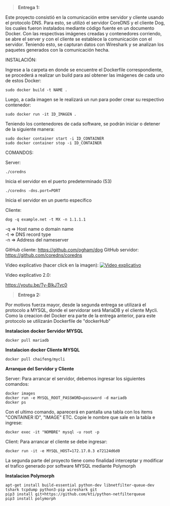 > **Entrega 1:**

Este proyecto consistió en la comunicación entre servidor y cliente usando el protocolo DNS. Para esto, se utilizó el servidor CoreDNS y el cliente
Dog, los cuales fueron instalados mediante código fuente en un documento Docker. Con las respectivas imágenes creadas y contenedores corriendo, se abre 
el server y con el cliente se establece la comunicación con el servidor. Teniendo esto, se capturan datos con Wireshark y se analizan los paquetes 
generados con la comunicación hecha.


INSTALACIÓN:

Ingrese a la carpeta en donde se encuentre el Dockerfile correspondiente, se procederá a realizar un build para así obtener las imágenes de cada uno de estos Docker:

    sudo docker build -t NAME .

Luego, a cada imagen se le realizará un run para poder crear su respectivo contenedor:

    sudo docker run -it ID_IMAGEN .

Teniendo los contenedores de cada software, se podrán iniciar o detener de la siguiente manera:

    sudo docker container start -i ID_CONTAINER
    sudo docker container stop -i ID_CONTAINER

    
COMANDOS:

Server:

    ./coredns 

Inicia el servidor en el puerto predeterminado (53)

    ./coredns -dns.port=PORT 

Inicia el servidor en un puerto específico

Cliente:

    dog -q example.net -t MX -n 1.1.1.1 
        
-q => Host name o domain name \
-t => DNS record type \
-n => Address del nameserver




GitHub cliente: https://github.com/ogham/dog
GitHub servidor: https://github.com/coredns/coredns

Video explicativo (hacer click en la imagen):
[![Video explicativo](https://1.bp.blogspot.com/-lX1jN6MwtW0/XSv46aF3KeI/AAAAAAAAD2I/uod3M0T0SeEvFMHq03BLtNGpsRexD1JewCLcBGAs/s1600/Want2host.jpg)](https://youtu.be/VIXUY6DNDv4)

Video explicativo 2.0:

https://youtu.be/Ty-BlkJTvc0



> **Entrega 2:**

Por motivos fuerza mayor, desde la segunda entrega se utilizará el protocolo a MYSQL, donde el servidorar será MariaDB y el cliente Mycli.
Como la creacion del Docker era parte de la entrega anterior, para este protocolo se utilizarán Dockerfile de "dockerHub"

**Instalacion docker Servidor MYSQL**
    
    docker pull mariadb

**Instalacion docker Cliente MYSQL**
    
    docker pull chaifeng/mycli

**Arranque del Servidor y Cliente**

Server:
Para arrancar el servidor, debemos ingresar los siguientes comandos:
    
    docker images
    docker run -e MYSQL_ROOT_PASSWORD=password -d mariadb
    docker ps
Con el ultimo comando, aparecerá en pantalla una tabla con los items "CONTAINER ID", "IMAGE" ETC. Copie le nombre que sale en la tabla e ingrese:

    docker exec -it "NOMBRE" mysql -u root -p


Client:
Para arrancar el cliente se debe ingresar:

    docker run -it -e MYSQL_HOST=172.17.0.3 e72124d6d0

La segunda parte del proyecto tiene como finalidad interceptar y modificar el trafico generado por software MYSQL mediante Polymorph 

**Instalacion Polymorph**

    apt-get install build-essential python-dev libnetfilter-queue-dev tshark tcpdump python3-pip wireshark git
    pip3 install git+https://github.com/kti/python-netfilterqueue
    pip3 install polymorph


